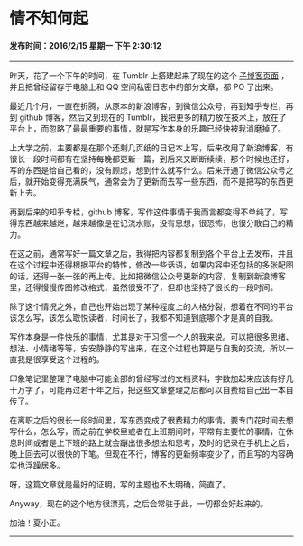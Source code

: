 情不知何起
===

#### 发布时间：2016/2/15 星期一 下午 2:30:12 

----------


昨天，花了一个下午的时间，在 Tumblr 上搭建起来了现在的这个 [子博客页面](http://write.zhangxingqiu.cn) ，并且把曾经留存于电脑上和 QQ 空间私密日志中的部分文章，都 PO 了出来。

最近几个月，一直在折腾，从原本的新浪博客，到微信公众号，再到知乎专栏，再到 github 博客，然后又到现在的 Tumblr，我把更多的精力放在技术上，放在了平台上，而忽略了最最重要的事情，就是写作本身的乐趣已经快被我消磨掉了。

上大学之前，主要都是在那个还剩几页纸的日记本上写，后来改用了新浪博客，有很长一段时间都有在坚持每晚都更新一篇，到后来又断断续续，那个时候也还好，写的东西是给自己看的，没有顾虑，想到什么就写什么。后来开通了微信公众号之后，就开始变得充满戾气，通常会为了更新而去写一些东西，而不是把写的东西更新上去。

再到后来的知乎专栏，github 博客，写作这件事情于我而言都变得不单纯了，写得东西越来越烂，越来越像是在记流水账，没有思想，很恐怖，也很分散自己的精力。

在这之前，通常写好一篇文章之后，我得把内容都复制到各个平台上去发布，并且在这个过程中还得根据平台的特性，修改一些话语，如果内容中还包括的多张配图的话，还得一张一张的再上传。比如把微信公众号更新的内容，复制到新浪博客里，还得慢慢传图修改格式，虽然很受不了，但却也坚持了很长的一段时间。

除了这个情况之外，自己也开始出现了某种程度上的人格分裂，想着在不同的平台该怎么写，该怎么取悦读者，时间长了，我都不知道到底哪个才是真的自我。

写作本身是一件快乐的事情，尤其是对于习惯一个人的我来说。可以把很多思绪、想法、小情绪等等，安安静静的写出来，在这个过程也算是与自我的交流，所以一直我是很享受这个过程的。

印象笔记里整理了电脑中可能全部的曾经写过的文档资料，字数加起来应该有好几十万字了，可能再过若干年之后，把这些文章整理之后都可以自费给自己出一本自传了。

在离职之后的很长一段时间里，写东西变成了很费精力的事情。要专门花时间去想写什么，怎么写，而之前在学校里或者在上班期间时，平常有主要忙的事情，在休息时间或者是上下班的路上就会蹦出很多想法和思考，及时的记录在手机上之后，晚上回去可以很快的下笔。但现在不行，博客的更新频率变少了，而且写的内容确实也浮躁居多。

呀，这篇文章就是最好的证明，写的主题也不太明确，简直了。

Anyway，现在的这个地方很漂亮，之后会常驻于此，一切都会好起来的。

加油！夏小正。

----------


<!-- UY 在线评论代码-->
<div id="uyan_frame"></div>
<script type="text/javascript" src="http://v2.uyan.cc/code/uyan.js?uid=2076107"></script>
<!-- UY END -->

